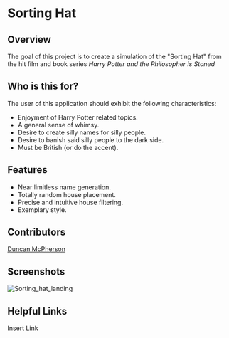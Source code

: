 # Sorting Hat

## Overview
The goal of this project is to create a simulation of the "Sorting Hat" from the hit film and book series _Harry Potter and the Philosopher is Stoned_

## Who is this for?
The user of this application should exhibit the following characteristics:
- Enjoyment of Harry Potter related topics.
- A general sense of whimsy.
- Desire to create silly names for silly people.
- Desire to banish said silly people to the dark side.
- Must be British (or do the accent).

## Features
- Near limitless name generation.
- Totally random house placement.
- Precise and intuitive house filtering.
- Exemplary style.

## Contributors
[Duncan McPherson](https://github.com/DuncanMcPherson903)

## Screenshots
![Sorting_hat_landing](https://github.com/user-attachments/assets/61219394-7e20-451d-ad73-47dffe2d226c)

 

## Helpful Links
Insert Link
